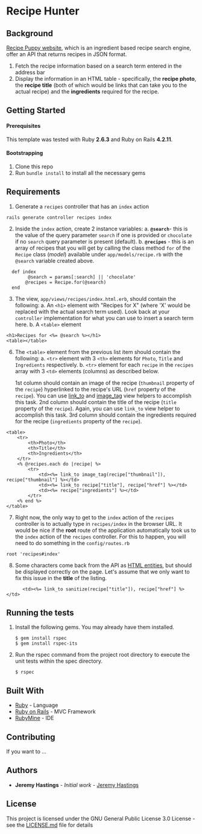 # Recipe Hunter

## Background

[Recipe Puppy website](http://www.recipepuppy.com/), which is an ingredient based recipe search engine, offer an API that returns recipes in JSON format.

1. Fetch the recipe information based on a search term entered in the address bar
2. Display the information in an HTML table - specifically, the **recipe photo**, the **recipe title** (both of which would be links that can take you to the actual recipe) and the **ingredients** required for the recipe.

## Getting Started

#### Prerequisites

This template was tested with Ruby **2.6.3** and Ruby on Rails **4.2.11**.

#### Bootstrapping

1. Clone this repo
2. Run `bundle install` to install all the necessary gems

## Requirements

1. Generate a `recipes` controller that has an `index` action

```shell
rails generate controller recipes index
```

2. Inside the `index` action, create 2 instance variables:
   a. **`@search`**- this is the value of the query parameter `search` if one is provided or `chocolate` if no `search` query parameter is present (default).
   b. **`@recipes`** - this is an array of recipes that you will get by calling the class method `for` of the `Recipe` class (_model_) available under `app/models/recipe.rb` with the `@search` variable created above.

```shell
  def index
     	@search = params[:search] || 'chocolate'
  	   @recipes = Recipe.for(@search)
  end
```

3. The view, `app/views/recipes/index.html.erb`, should contain the following:
   a. An `<h1>` element with "Recipes for X" (where 'X' would be replaced with the actual search term used). Look back at your `controller` implementation for what you can use to insert a search term here.
   b. A `<table>` element

```shell
<h1>Recipes for <%= @search %></h1>
<table></table>
```

6. The `<table>` element from the previous list item should contain the following:
   a. `<tr>` element with 3 `<th>` elements for `Photo`, `Title` and `Ingredients` respectively.
   b. `<tr>` element for each `recipe` in the `recipes` array with 3 `<td>` elements (columns) as described below.
   
   1st column should contain an image of the recipe (`thumbnail` property of the `recipe`) hyperlinked to the recipe's URL (`href` property of the `recipe`). You can use [link_to](https://api.rubyonrails.org/v4.2.11/classes/ActionView/Helpers/UrlHelper.html#method-i-link_to) and [image_tag](https://api.rubyonrails.org/v4.2.11/classes/ActionView/Helpers/AssetTagHelper.html#method-i-image_tag) view helpers to accomplish this task.
   2nd column should contain the title of the recipe (`title` property of the `recipe`). Again, you can use `link_to` view helper to accomplish this task.
   3rd column should contain the ingredients required for the recipe (`ingredients` property of the `recipe`).

```shell
<table>
	<tr>
		<th>Photo</th>
		<th>Title</th>
		<th>Ingredients</th>
	</tr>
	<% @recipes.each do |recipe| %>
		<tr>
			<td><%= link_to image_tag(recipe["thumbnail"]), recipe["thumbnail"] %></td>
			<td><%= link_to recipe["title"], recipe["href"] %></td>
			<td><%= recipe["ingredients"] %></td>
		</tr>
	<% end %>
</table>
```

7. Right now, the only way to get to the `index` action of the `recipes` controller is to actually type in `recipes/index` in the browser URL. It would be nice if the **root** route of the application automatically took us to the `index` action of the `recipes` controller. For this to happen, you will need to do something in the `config/routes.rb`

```shell
root 'recipes#index'
```

8. Some characters come back from the API as [HTML entities](https://developer.mozilla.org/en-US/docs/Glossary/Entity), but should be displayed correctly on the page. Let's assume that we only want to fix this issue in the **title** of the listing. 

```shell
      <td><%= link_to sanitize(recipe["title"]), recipe["href"] %></td>
```

## Running the tests

1. Install the following gems. You may already have them installed.

    ```shell
    $ gem install rspec
    $ gem install rspec-its
    ```

3. Run the rspec command from the project root directory to execute the unit tests within the spec directory.
    
    ```shell
    $ rspec
    ```

## Built With

* [Ruby](https://www.ruby-lang.org/en/) - Language
* [Ruby on Rails](https://rubyonrails.org) - MVC Framework
* [RubyMine](https://www.jetbrains.com/ruby/) - IDE

## Contributing

If you want to ...

## Authors

* **Jeremy Hastings** - *Initial work* - [Jeremy Hastings](https://github.com/jeremyhastings/)

## License

This project is licensed under the GNU General Public License 3.0 License - see the [LICENSE.md](LICENSE.md) file for details
